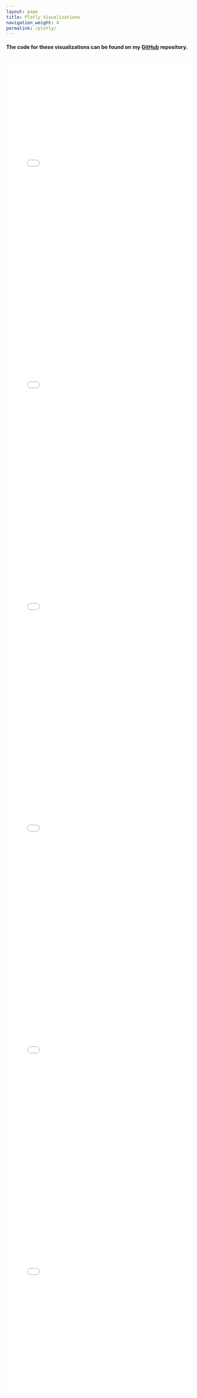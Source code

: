 ```yaml
---
layout: page
title: Plotly Visualizations
navigation_weight: 4
permalink: /plotly/
---
```


<h4>
The code for these visualizations can be found on my <a href="https://github.com/ndysle1/R-Projects/tree/master/Food%20Security" target="_blank">GitHub</a> repository. </h4>
<br>
<iframe src="/plotly/State_Insecurity_2012.html" height="600px" width="100%" style="border:none;"></iframe>
<iframe src="/plotly/State_Insecurity_2016.html" height="600px" width="100%" style="border:none;"></iframe>
<iframe src="/plotly/State_Insecurity_Improvement.html" height="600px" width="100%" style="border:none;"></iframe>
<iframe src="/plotly/County_Insecurity_2012.html" height="600px" width="100%" style="border:none;"></iframe>
<iframe src="/plotly/County_Insecurity_2016.html" height="600px" width="100%" style="border:none;"></iframe>
<iframe src="/plotly/County_Insecurity_Improvement.html" height="600px" width="100%" style="border:none;"></iframe>
